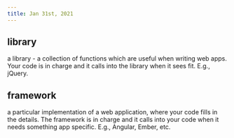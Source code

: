 ```yaml
---
title: Jan 31st, 2021
---
```


## library
a library - a collection of functions which are useful when
writing web apps. Your code is in charge and it calls into the
library when it sees fit. E.g., jQuery.
## framework
a particular implementation of a web application,
where your code fills in the details. The framework is in charge
and it calls into your code when it needs something app specific.
E.g., Angular, Ember, etc.
##
